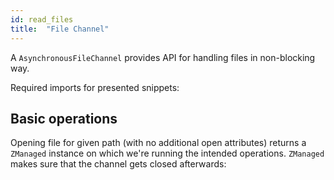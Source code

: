 ```yaml
---
id: read_files
title:  "File Channel"
---
```


A `AsynchronousFileChannel` provides API for handling files in non-blocking way.

Required imports for presented snippets:


## Basic operations 

Opening file for given path (with no additional open attributes) returns a `ZManaged` instance on which we're running the intended operations. `ZManaged` makes sure that the channel gets closed afterwards:

